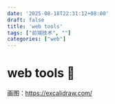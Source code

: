 ```yaml
---
date: '2025-08-18T22:31:12+08:00'
draft: false
title: 'web tools'
tags: ["前端技术", ""]
categories: ["web"]
---
```


# web tools   🫥
画图：https://excalidraw.com/



 










